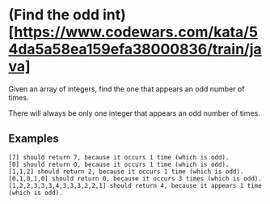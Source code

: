 # (Find the odd int)[https://www.codewars.com/kata/54da5a58ea159efa38000836/train/java]

Given an array of integers, find the one that appears an odd number of times.

There will always be only one integer that appears an odd number of times.



## Examples

```
[7] should return 7, because it occurs 1 time (which is odd).
[0] should return 0, because it occurs 1 time (which is odd).
[1,1,2] should return 2, because it occurs 1 time (which is odd).
[0,1,0,1,0] should return 0, because it occurs 3 times (which is odd).
[1,2,2,3,3,3,4,3,3,3,2,2,1] should return 4, because it appears 1 time (which is odd).
```
